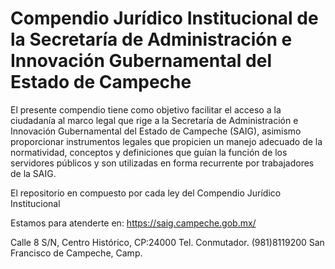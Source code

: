 # Compendio Jurídico Institucional de la Secretaría de Administración e Innovación Gubernamental del Estado de Campeche
El presente compendio tiene como objetivo facilitar el acceso a la ciudadanía al marco legal que rige a la Secretaría de Administración e Innovación Gubernamental del Estado de Campeche (SAIG), asimismo proporcionar instrumentos legales que propicien un manejo adecuado de la normatividad, conceptos y definiciones que guían la función de los servidores públicos y son utilizadas en forma recurrente por trabajadores de la SAIG.

El repositorio en compuesto por cada ley del Compendio Jurídico Institucional 

Estamos para atenderte en:
https://saig.campeche.gob.mx/

Calle 8 S/N, Centro Histórico, CP:24000   Tel. Conmutador. (981)8119200   San Francisco de Campeche, Camp.
